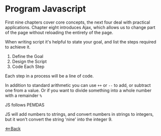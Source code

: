 # Program Javascript

First nine chapters cover core concepts, the next four deal with practical applications. Chapter eight introduces Ajax, which allows us to change part of the page without reloading the entirety of the page.

When writing script it's helpful to state your goal, and list the steps required to achieve it.
1. Define the Goal
2. Design the Script
3. Code Each Step

Each step in a process will be a line of code.


In addition to standard arithmetic you can use ```++``` or ```--``` to add, or subtract one from a value. Or if you want to divide something into a whole number with a remainder ```%```

JS follows PEMDAS

JS will add numbers to strings, and convert numbers in strings to integers, but it won't convert the string 'nine' into the integer 9.




[<==Back](README.md)